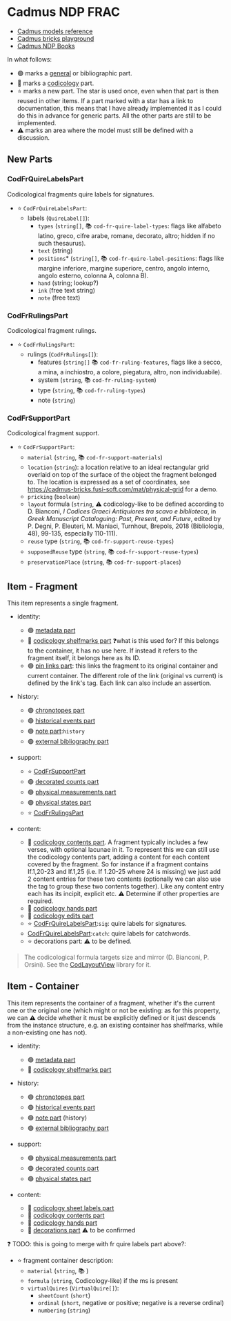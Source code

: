 ﻿# Cadmus NDP FRAC

- [Cadmus models reference](https://myrmex.github.io/overview/cadmus/dev/models/)
- [Cadmus bricks playground](https://cadmus-bricks.fusi-soft.com/)
- [Cadmus NDP Books](https://github.com/vedph/cadmus-ndp-books)

In what follows:

- 🟢 marks a [general](https://vedph.github.io/cadmus-doc/models/shared.html#general) or bibliographic part.
- 📖 marks a [codicology](https://vedph.github.io/cadmus-doc/models/shared.html#codicology) part.
- ⭐ marks a new part. The star is used once, even when that part is then reused in other items. If a part marked with a star has a link to documentation, this means that I have already implemented it as I could do this in advance for generic parts. All the other parts are still to be implemented.
- ⚠️ marks an area where the model must still be defined with a discussion.

## New Parts

### CodFrQuireLabelsPart

Codicological fragments quire labels for signatures.

- ⭐ `CodFrQuireLabelsPart`:
  - labels (`QuireLabel[]`):
    - `types` (`string[]`, 📚 `cod-fr-quire-label-types`: flags like alfabeto latino, greco, cifre arabe, romane, decorato, altro; hidden if no such thesaurus).
    - `text` (string)
    - `positions`\* (`string[]`, 📚 `cod-fr-quire-label-positions`: flags like margine inferiore, margine superiore, centro, angolo interno, angolo esterno, colonna A, colonna B).
    - `hand` (string; lookup?)
    - `ink` (free text string)
    - `note` (free text)

### CodFrRulingsPart

Codicological fragment rulings.

- ⭐ `CodFrRulingsPart`:
  - rulings (`CodFrRulings[]`):
    - features (`string[]` 📚 `cod-fr-ruling-features`, flags like a secco, a mina, a inchiostro, a colore, piegatura, altro, non individuabile).
    - system (`string`, 📚 `cod-fr-ruling-system`)
    - type (`string`, 📚 `cod-fr-ruling-types`)
    - note (`string`)

### CodFrSupportPart

Codicological fragment support.

- ⭐ `CodFrSupportPart`:
  - `material` (`string`, 📚 `cod-fr-support-materials`)
  - `location` (`string`): a location relative to an ideal rectangular grid overlaid on top of the surface of the object the fragment belonged to. The location is expressed as a set of coordinates, see <https://cadmus-bricks.fusi-soft.com/mat/physical-grid> for a demo.
  - `pricking` (`boolean`)
  - `layout` formula (`string`, ⚠️ codicology-like to be defined according to D. Bianconi, _I Codices Graeci Antiquiores tra scavo e biblioteca_, in _Greek Manuscript Cataloguing: Past, Present, and Future_, edited by P. Degni, P. Eleuteri, M. Maniaci, Turnhout, Brepols, 2018 (Bibliologia, 48), 99-135, especially 110-111).
  - `reuse` type (`string`, 📚 `cod-fr-support-reuse-types`)
  - `supposedReuse` type (`string`, 📚 `cod-fr-support-reuse-types`)
  - `preservationPlace` (`string`, 📚 `cod-fr-support-places`)

## Item - Fragment

This item represents a single fragment.

- identity:
  - 🟢 [metadata part](https://github.com/vedph/cadmus-general/blob/master/docs/metadata.md)
  - 📖 [codicology shelfmarks part](https://github.com/vedph/cadmus-codicology/blob/master/docs/cod-shelfmarks.md) ❓what is this used for? If this belongs to the container, it has no use here. If instead it refers to the fragment itself, it belongs here as its ID.
  - 🟢 [pin links part](https://github.com/vedph/cadmus-general/blob/master/docs/pin-links.md): this links the fragment to its original container and current container. The different role of the link (original vs current) is defined by the link's tag. Each link can also include an assertion.

- history:
  - 🟢 [chronotopes part](https://github.com/vedph/cadmus-general/blob/master/docs/chronotopes.md)
  - 🟢 [historical events part](https://github.com/vedph/cadmus-general/blob/master/docs/historical-events.md)
  - 🟢 [note part](https://github.com/vedph/cadmus-general/blob/master/docs/note.md):`history`
  - 🟢 [external bibliography part](https://github.com/vedph/cadmus-general/blob/master/docs/ext-bibliography.md)

- support:
  - ⭐ [CodFrSupportPart](#codfrsupportpart)
  - 🟢 [decorated counts part](https://github.com/vedph/cadmus-general/blob/master/docs/decorated-counts.md)
  - 🟢 [physical measurements part](https://github.com/vedph/cadmus-general/blob/master/docs/physical-measurements.md)
  - 🟢 [physical states part](https://github.com/vedph/cadmus-general/blob/master/docs/physical-states.md)
  - ⭐ [CodFrRulingsPart](#codfrrulingspart)

- content:
  - 📖 [codicology contents part](https://github.com/vedph/cadmus-codicology/blob/master/docs/cod-contents.md). A fragment typically includes a few verses, with optional lacunae in it. To represent this we can still use the codicology contents part, adding a content for each content covered by the fragment. So for instance if a fragment contains If.1,20-23 and If.1,25 (i.e. If 1.20-25 where 24 is missing) we just add 2 content entries for these two contents (optionally we can also use the tag to group these two contents together). Like any content entry each has its incipit, explicit etc. ⚠️ Determine if other properties are required.
  - 📖 [codicology hands part](https://github.com/vedph/cadmus-codicology/blob/master/docs/cod-hands.md)
  - 📖 [codicology edits part](https://github.com/vedph/cadmus-codicology/blob/master/docs/cod-edits.md)
  - ⭐ [CodFrQuireLabelsPart](#codfrquirelabelspart):`sig`: quire labels for signatures.
  - [CodFrQuireLabelsPart](#codfrquirelabelspart):`catch`: quire labels for catchwords.
  - ⭐ decorations part: ⚠️ to be defined.

>The codicological formula targets size and mirror (D. Bianconi, P. Orsini). See the [CodLayoutView](https://github.com/vedph/cod-layout-view) library for it.

## Item - Container

This item represents the container of a fragment, whether it's the current one or the original one (which might or not be existing: as for this property, we can ⚠️ decide whether it must be explicitly defined or it just descends from the instance structure, e.g. an existing container has shelfmarks, while a non-existing one has not).

- identity:
  - 🟢 [metadata part](https://github.com/vedph/cadmus-general/blob/master/docs/metadata.md)
  - 📖 [codicology shelfmarks part](https://github.com/vedph/cadmus-codicology/blob/master/docs/cod-shelfmarks.md)

- history:
  - 🟢 [chronotopes part](https://github.com/vedph/cadmus-general/blob/master/docs/chronotopes.md)
  - 🟢 [historical events part](https://github.com/vedph/cadmus-general/blob/master/docs/historical-events.md)
  - 🟢 [note part](https://github.com/vedph/cadmus-general/blob/master/docs/note.md) (history)
  - 🟢 [external bibliography part](https://github.com/vedph/cadmus-general/blob/master/docs/ext-bibliography.md)

- support:
  - 🟢 [physical measurements part](https://github.com/vedph/cadmus-general/blob/master/docs/physical-measurements.md)
  - 🟢 [decorated counts part](https://github.com/vedph/cadmus-general/blob/master/docs/decorated-counts.md)
  - 🟢 [physical states part](https://github.com/vedph/cadmus-general/blob/master/docs/physical-states.md)

- content:
  - 📖 [codicology sheet labels part](https://github.com/vedph/cadmus-codicology/blob/master/docs/cod-sheet-labels.md)
  - 📖 [codicology contents part](https://github.com/vedph/cadmus-codicology/blob/master/docs/cod-contents.md)
  - 📖 [codicology hands part](https://github.com/vedph/cadmus-codicology/blob/master/docs/cod-hands.md)
  - 📖 [decorations part](https://github.com/vedph/cadmus-codicology/blob/master/docs/cod-decorations.md) ⚠️ to be confirmed

❓ TODO: this is going to merge with fr quire labels part above?:

- ⭐ fragment container description:
  - `material` (`string`, 📚 )
  - `formula` (`string`, Codicology-like) if the ms is present
  - `virtualQuires` (`VirtualQuire[]`):
    - `sheetCount` (`short`)
    - `ordinal` (`short`, negative or positive; negative is a reverse ordinal)
    - `numbering` (`string`)
